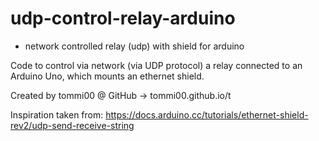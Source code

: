 # udp-control-relay-arduino
- network controlled relay (udp) with shield for arduino

Code to control via network (via UDP protocol) a relay connected to an Arduino Uno, which mounts an ethernet shield. 

Created by tommi00 @ GitHub -> tommi00.github.io/t 

Inspiration taken from: https://docs.arduino.cc/tutorials/ethernet-shield-rev2/udp-send-receive-string 
